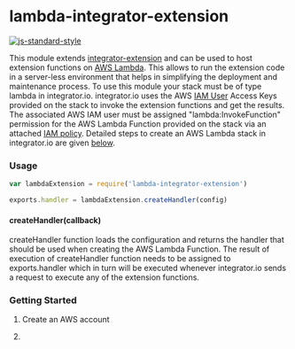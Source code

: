 # lambda-integrator-extension
[![js-standard-style](https://img.shields.io/badge/code%20style-standard-brightgreen.svg)](http://standardjs.com/)

This module extends [integrator-extension](https://github.com/celigo/integrator-extension) and can be used to host extension functions on [AWS Lambda](http://docs.aws.amazon.com/lambda/latest/dg/welcome.html). This allows to run the extension code in a server-less environment that helps in simplifying the deployment and maintenance process. To use this module your stack must be of type lambda in integrator.io. integrator.io uses the AWS [IAM User](http://docs.aws.amazon.com/IAM/latest/UserGuide/introduction.html) Access Keys
provided on the stack to invoke the extension functions and get the results. The associated AWS IAM user must be assigned "lambda:InvokeFunction" permission for the AWS Lambda Function provided on the stack via an attached [IAM policy](http://docs.aws.amazon.com/IAM/latest/UserGuide/access_policies_managed-vs-inline.html?icmpid=docs_iam_console). Detailed steps to create an AWS Lambda stack in integrator.io are given [below](#getting-started).

### Usage

```js
var lambdaExtension = require('lambda-integrator-extension')

exports.handler = lambdaExtension.createHandler(config)
```

#### createHandler(callback)

createHandler function loads the configuration and returns the handler that should be used when creating the AWS Lambda Function. The result of execution of createHandler function needs
to be assigned to exports.handler which in turn will be executed whenever integrator.io sends a request to execute any of the extension functions.

### Getting Started

1. Create an AWS account

  1.
